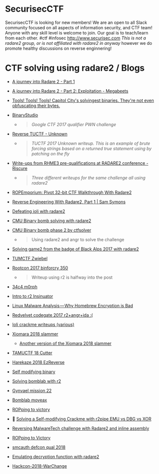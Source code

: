 <!-- TITLE: CTF solving using radare2 / blogs -->
# SecurisecCTF
SecurisecCTF is looking for new members! We are an open to all Slack community focused on all aspects of information security, and CTF team! Anyone with any skill level is welcome to join. Our goal is to teach/learn from each other. #ctf #infosec http://www.securisec.com *This is not a radare2 group, or is not affiliated with radare2 in anyway* however we do promote healthy discussions on reverse enginnering!

# CTF solving using radare2 / Blogs

- [A journey into Radare 2 - Part 1](https://www.megabeets.net/a-journey-into-radare-2-part-1/)

- [A journey into Radare 2 - Part 2: Exploitation - Megabeets](https://www.megabeets.net/a-journey-into-radare-2-part-2/)

- [Tools! Tools! Tools! Capitol City's solvingest binaries. They're not even obfuscating their bytes.](https://fevral.github.io/2017/08/13/flareon2015-2.html)

- [BinaryStudio](https://binarystud.io/googlectf-2017-inst-prof-152-final-value.html)

	- > *Google CTF 2017 qualifier PWN challenge* 
	

- [Reverse TUCTF - Unknown](https://teamrocketist.github.io/2017/11/27/Reverse-TUCTF-Unknown/)

	- > *TUCTF 2017 Unknown writeup. This is an example of brute forcing strings based on a returned true statement using by patching on the fly*

- [Write-ups from RHME3 pre-qualifications at RADARE2 conference - Riscure](https://www.riscure.com/blog/write-ups-rhme3-pre-qualifications-radare2-conference/)
	- > _Three different writeups for the same challenge all using radare2_

- [ROPEmporium: Pivot 32-bit CTF Walkthrough With Radare2](http://radiofreerobotron.net/blog/2017/11/23/ropemporium-pivot-ctf-walkthrough/)

- [Reverse Engineering With Radare2, Part 1 | Sam Symons](https://samsymons.com/blog/reverse-engineering-with-radare2-part-1/)

- [Defeating ioli with radare2](https://dustri.org/b/defeating-ioli-with-radare2.html)

- [CMU Binary bomb solving with radare2](https://unlogic.co.uk/2016/04/14/Binary%20Bomb%20with%20Radare2%20-%20Phase%201/index.html)
- [CMU Binary bomb phase 2 by ctfsolver](http://ctfhacker.com/ctf/python/symbolic/execution/reverse/radare/2015/11/28/cmu-binary-bomb-flag2.html)
	- > Using radare2 and angr to solve the challenge
- [Solving game2 from the badge of Black Alps 2017 with radare2](https://dustri.org/b/solving-game2-from-the-badge-of-black-alps-2017-with-radare2.html)
- [TUMCTF Zwiebel](https://losfuzzys.github.io/writeup/2016/10/03/tumctf-zwiebel50/)
- [Rootcon 2017 binforcry 350](https://medium.com/@monliclican/rootcon-2017-ctf-binforcry-350-write-up-walkthrough-part-2-of-x-5731c91c2266)
	- > Writeup using r2 is halfway into the post

- [34c4 m0rph](https://www.sigflag.at/blog/2017/writeup-34c3ctf-m0rph/)
- [Intro to r2 Insinuator](https://insinuator.net/2016/08/reverse-engineering-with-radare2-intro/)
- [Linux Malware Analysis — Why Homebrew Encryption is Bad](https://goggleheadedhacker.com/blog/post/4)
- [Redvelvet codegate 2017 r2+angr+ida :(](https://github.com/Brandon-Everhart/CTF-Writeups/tree/master/2018/Codegate/Reversing/RedVelvet)
- [Ioli crackme writeups (various)](https://moveax.me/crackme0x06/)
- [Xiomara 2018 slammer](https://jbzteam.github.io/xiomaractf2018/Slammer)
	- [Another version of the Xiomara 2018 slammer](http://www.aperikube.fr/docs/xiomara_re4/)
- [TAMUCTF 18 Cutter](https://adminadminctf.github.io/ctf/TAMUctf18-hashbrowns)
- [Harekaze 2018 EzReverse](https://github.com/RedEcho/CTF_Challenges/blob/master/EasyCTF_IV/5365_EzReverse/WriteUp/Writeup.md)
- [Self modifying binary](https://www.megabeets.net/reversing-a-self-modifying-binary-with-radare2/)
- [Solving bomblab with r2](https://moveax.me/bomblab/)
- [Gynvael mission 22](https://ctfs.ghost.io/gynvael-mission-22-solution/amp/?__twitter_impression=true)
- [Bomblab moveax](https://moveax.me/bomblab/)
- [ROPping to victory](https://jmpesp.me/rop-emporium-ret2win-with-radare-and-pwntools/)
- 📼 [Solving a Self-modifying Crackme with r2pipe EMU vs DBG vs XOR](https://www.youtube.com/watch?v=ODCNbM9_U4M)
- [Reversing MalwareTech challenge with Radare2 and inline assembly](https://prsecurity.org/reversing-malwaretech-challange-with-radare2-and-inline-assembly/)
- [ROPping to Victory](https://jmpesp.me/rop-emporium-ret2win-with-radare-and-pwntools/)
- [smcauth defcon qual 2018](https://upbhack.de/posts/defcon-ctf-qualifier-2018-writeup-smcauth/)
- [Emulating decryption function with radare2](http://www.mien.in/2018/08/14/emulating-decryption-function-with-radare2/)
- [Hackcon-2018-WarChange](https://zenhack.it/writeups/HackCon2018/2018-08-17-Hackcon-2018-WarChange/)
